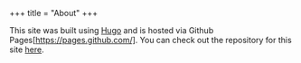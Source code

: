 +++
title = "About"
+++

This site was built using [Hugo](https://gohugo.io/) and is hosted via Github Pages[https://pages.github.com/].
You can check out the repository for this site [here](https://github.com/spyobird/ag101).